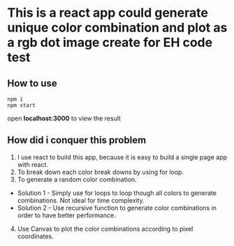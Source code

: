 # This is a react app could generate unique color combination and plot as a rgb dot image create for EH code test

## How to use 
```
npm i
npm start
```

open __localhost:3000__ to view the result

## How did i conquer this problem
1. I use react to build this app, because it is easy to build a single page app with react. 
2. To break down each color break downs by using for loop. 
3. To generate a random color combination. 
  * Solution 1 - Simply use for loops to loop though all colors to generate combinations. Not ideal for time complexity.
  * Solution 2 - Use recursive function to generate color combinations in order to have better performance.  
4. Use Canvas to plot the color combinations according to pixel coordinates. 